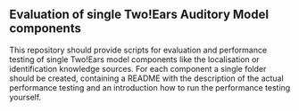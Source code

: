 Evaluation of single Two!Ears Auditory Model components
-------------------------------------------------------

This repository should provide scripts for evaluation and performance testing of single Two!Ears model components like the localisation or identification knowledge sources. For each component a single folder should be created, containing a README with the description of the actual performance testing and an introduction how to run the performance testing yourself.
